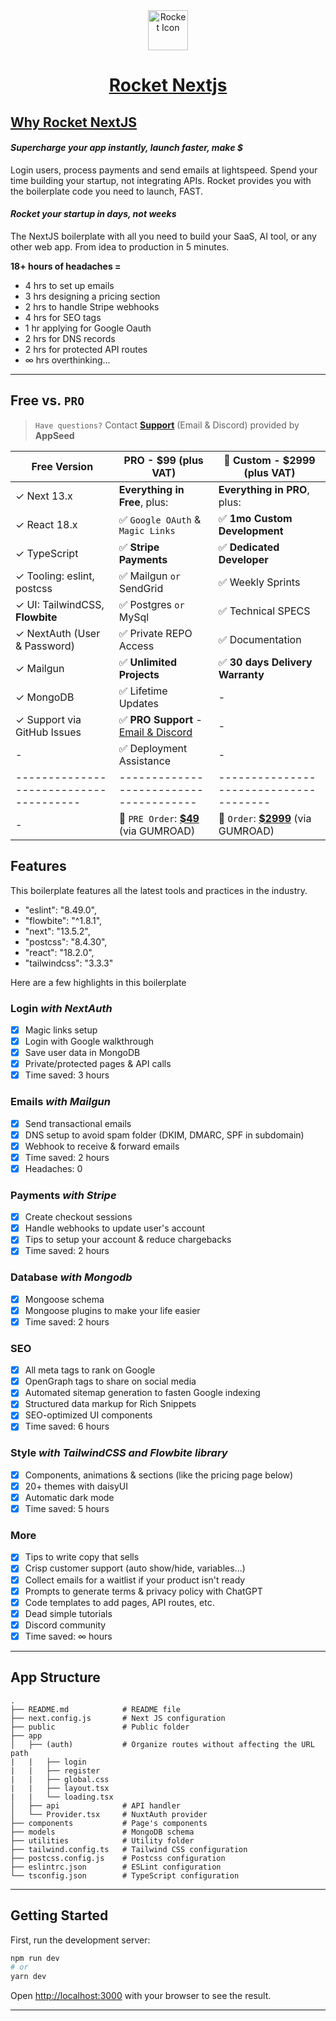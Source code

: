 <div align="center">
    <a href="https://github.com/app-generator/rocket-nextjs">
        <img src="https://github.com/app-generator/rocket-nextjs/blob/main/public/favicon.ico" width="64" height="64" alt="Rocket Icon">
    </a>
    <h1>
        <a href="https://github.com/app-generator/rocket-nextjs">
            Rocket Nextjs
        </a>
    </h1>
</div>

## [Why Rocket NextJS](https://github.com/app-generator/rocket-nextjs/issues/1)

#### ***Supercharge your app instantly, launch faster, make $***
Login users, process payments and send emails at lightspeed. Spend your time building your startup, not integrating APIs. Rocket provides you with the boilerplate code you need to launch, FAST. <br />

#### ***Rocket your startup in days, not weeks*** 
The NextJS boilerplate with all you need to build your SaaS, AI tool, or any other web app. From idea to production in 5 minutes.

**18+ hours of headaches =**
 - 4 hrs to set up emails
 - 3 hrs designing a pricing section
 - 2 hrs to handle Stripe webhooks
 - 4 hrs for SEO tags
 - 1 hr applying for Google Oauth
 - 2 hrs for DNS records
 - 2 hrs for protected API routes
 - ∞ hrs overthinking...

 ----

## Free vs. `PRO` 

> `Have questions?` Contact **[Support](https://appseed.us/support/)** (Email & Discord) provided by **AppSeed**

| Free Version                            | PRO - $99 (plus VAT)                    | 🚀 Custom - $2999 (plus VAT)           |  
| --------------------------------------| --------------------------------------| --------------------------------------|
| ✓ Next 13.x                             | **Everything in Free**, plus:           | **Everything in PRO**, plus:                |
| ✓ React 18.x                            | ✅ `Google OAuth` & `Magic Links`        | ✅ **1mo Custom Development**       | 
| ✓ TypeScript                            | ✅ **Stripe Payments**                   | ✅ **Dedicated Developer**   |
| ✓ Tooling: eslint, postcss              | ✅ Mailgun `or` SendGrid                 | ✅ Weekly Sprints      |
| ✓ UI: TailwindCSS, **Flowbite**             | ✅ Postgres `or` MySql      | ✅ Technical SPECS             |
| ✓ NextAuth (User & Password)            | ✅ Private REPO Access                   | ✅ Documentation                        |
| ✓ Mailgun                               | ✅ **Unlimited Projects**                | ✅ **30 days Delivery Warranty**   |
| ✓ MongoDB                               | ✅ Lifetime Updates                      | -                                      |
| ✓ Support via GitHub Issues             | ✅ **PRO Support** - [Email & Discord](https://appseed.us/support/)     | -                                      |
| -                                       | ✅ Deployment Assistance                 | -                                      |
| --------------------------------------| --------------------------------------| --------------------------------------|
| -                                       | 🛒 `PRE Order`: **[$49](https://appseed.gumroad.com/l/rocket-nextjs)** (via GUMROAD)         | 🛒 `Order`: **[$2999](https://appseed.gumroad.com/l/rocket-nextjs-custom)** (via GUMROAD)              |   

## Features
This boilerplate features all the latest tools and practices in the industry.
 - "eslint": "8.49.0",
 - "flowbite": "^1.8.1",
 - "next": "13.5.2",
 - "postcss": "8.4.30",
 - "react": "18.2.0",
 - "tailwindcss": "3.3.3"
 
 Here are a few highlights in this boilerplate
### Login *with NextAuth*
 - [x] Magic links setup
 - [x] Login with Google walkthrough
 - [x] Save user data in MongoDB
 - [x] Private/protected pages & API calls
 - [x] Time saved: 3 hours
### Emails *with Mailgun*
 - [x] Send transactional emails
 - [x] DNS setup to avoid spam folder (DKIM, DMARC, SPF in subdomain)
 - [x] Webhook to receive & forward emails
 - [x] Time saved: 2 hours
 - [x] Headaches: 0
 ### Payments *with Stripe*
 - [x] Create checkout sessions
 - [x] Handle webhooks to update user's account
 - [x] Tips to setup your account & reduce chargebacks
 - [x] Time saved: 2 hours
 ### Database *with Mongodb*
 - [x] Mongoose schema
 - [x] Mongoose plugins to make your life easier
 - [x] Time saved: 2 hours
 ### SEO
 - [x] All meta tags to rank on Google
 - [x] OpenGraph tags to share on social media
 - [x] Automated sitemap generation to fasten Google indexing
 - [x] Structured data markup for Rich Snippets
 - [x] SEO-optimized UI components
 - [x] Time saved: 6 hours
 ### Style *with TailwindCSS and Flowbite library*
 - [x] Components, animations & sections (like the pricing page below)
 - [x] 20+ themes with daisyUI
 - [x] Automatic dark mode
 - [x] Time saved: 5 hours
 ### More
 - [x] Tips to write copy that sells
 - [x] Crisp customer support (auto show/hide, variables...)
 - [x] Collect emails for a waitlist if your product isn't ready
 - [x] Prompts to generate terms & privacy policy with ChatGPT
 - [x] Code templates to add pages, API routes, etc.
 - [x] Dead simple tutorials
 - [x] Discord community
 - [x] Time saved: ∞ hours

----

## App Structure
```
.
├── README.md            # README file
├── next.config.js       # Next JS configuration
├── public               # Public folder
├── app
│   ├── (auth)           # Organize routes without affecting the URL path
|   |   ├── login
|   |   ├── register
|   |   ├── global.css
|   |   ├── layout.tsx
|   |   └── loading.tsx
│   ├── api              # API handler
│   └── Provider.tsx     # NuxtAuth provider
├── components           # Page's components
├── models               # MongoDB schema
├── utilities            # Utility folder
├── tailwind.config.ts   # Tailwind CSS configuration
├── postcss.config.js    # Postcss configuration
├── eslintrc.json        # ESLint configuration
└── tsconfig.json        # TypeScript configuration
```
----

## Getting Started

First, run the development server:

```bash
npm run dev
# or
yarn dev
```

Open [http://localhost:3000](http://localhost:3000) with your browser to see the result.

----
